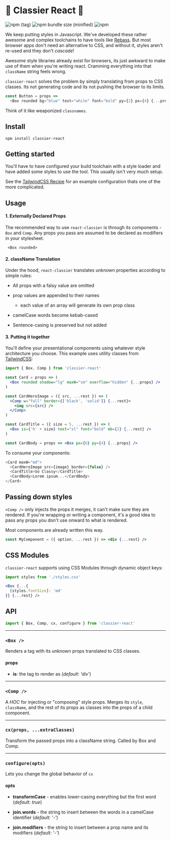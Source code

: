 # 🎩 Classier React 🥂
![npm (tag)](https://img.shields.io/npm/v/classier-react.svg)
![npm bundle size (minified)](https://img.shields.io/bundlephobia/min/classier-react.svg)
![npm](https://img.shields.io/npm/l/classier-react.svg)



We keep putting styles in Javascript. We've developed these rather awesome and complex toolchains to have tools like [Rebass](jxnblk/rebass). But most browser apps don't need an alternative to CSS, and without it, styles aren't re-used and they don't _cascade_!

Awesome style libraries already exist for browsers, its just awkward to make use of them when you're writing react. Cramming everything into that `className` string feels wrong.

`classier-react` solves the problem by simply translating from props to CSS classes. Its not generating code and its not pushing the browser to its limits.

```js
const Button = props =>
  <Box rounded bg="blue" text="white" font="bold" py={2} px={4} {...props} is='button' />
```

Think of it like weaponized `classnames`.

## Install

```
npm install classier-react
```

## Getting started

You'll have to have configured your build toolchain with a style loader and have added some styles to use the tool. This usually isn't very much setup. 

See the [TailwindCSS Recipe](docs/recipes/tailwindcss.md) for an example configuration thats one of the more complicated.


## Usage


#### 1. Externally Declared Props

The recommended way to use `react-classier` is through its components - `Box` and `Comp`.
Any props you pass are assumed to be declared as modifiers in your stylesheet.

```
 <Box rounded>
```

#### 2. className Translation

Under the hood, `react-classier` translates unknown properties according to simple rules:

- All props with a falsy value are omitted

- prop values are appended to their names
   - each value of an array will generate its own prop class

- camelCase words become kebab-cased

- Sentence-casing is preserved but not added

#### 3. Putting it together

You'll define your presentational components using whatever style architecture you choose. This example uses utility classes from [TailwindCSS](https://tailwindcss.com/docs/):

```jsx
import { Box, Comp } from 'classier-react'

const Card = props => (
  <Box rounded shadow="lg" maxW="sm" overflow="hidden" {...props} />
)

const CardHeroImage = ({ src, ...rest }) => (
  <Comp w="full" border={['black', 'solid']} {...rest}>
    <img src={src} />
  </Comp>
)

const CardTitle = ({ size = 5, ...rest }) => (
  <Box is={'h' + size} text="xl" font="bold" mb={2} {...rest} />
)

const CardBody = props => <Box px={6} py={4} {...props} />
```

To consume your components:

```js
<Card maxW="md">
  <CardHeroImage src={image} border={false} />
  <CardTitle>So Classy</CardTitle>
  <CardBody>Lorem ipsum...</CardBody>
</Card>
```

## Passing down styles

`<Comp />` only injects the props it merges, it can't make sure they are rendered. If you're wrapping or writing a component, it's a good idea to pass any props you don't use onward to what is rendered.

Most components are already written this way.

```jsx
const MyComponent = ({ option, ...rest }) => <div {...rest} />
```

## CSS Modules

`classier-react` supports using CSS Modules through dynamic object keys:

```jsx
import styles from './styles.css'

<Box {...{
  [styles.fontSize]: 'md'
}} {...rest} />
```

## API

```js
import { Box, Comp, cx, configure } from 'classier-react'
```

---

### `<Box />`

Renders a tag with its unknown props translated to CSS classes.

#### props

- **is**: the tag to render as (_default: 'div'_)


---

### `<Comp />`

A _HOC_ for injecting or "composing" style props. Merges its `style`, `className`, and the rest of its props as classes into the props of a child component.


---

### `cx(props, ...extraClasses)`

Transform the passed props into a className string. Called by Box and Comp.


---

### `configure(opts)`

Lets you change the global behavior of `cx`

#### opts

- **transformCase** - enables lower-casing everything but the first word (_default: true_)

- **join.words** - the string to insert between the words in a camelCase identifier (_default: '-'_)

- **join.modifiers** - the string to insert between a prop name and its modifiers (_default: '-'_)
